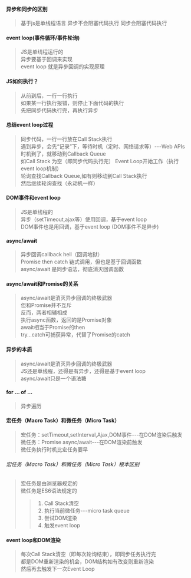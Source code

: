 #### 异步和同步的区别
> 基于js是单线程语言
> 异步不会阻塞代码执行
> 同步会阻塞代码执行

#### event loop(事件循环/事件轮询)
> JS是单线程运行的  
> 异步要基于回调来实现  
> event loop 就是异步回调的实现原理  

#### JS如何执行？ 
> 从前到后，一行一行执行  
> 如果某一行执行报错，则停止下面代码的执行  
> 先把同步代码执行完，再执行异步  

#### 总结event loop过程
> 同步代码，一行一行放在Call Stack执行  
> 遇到异步，会先“记录”下，等待时机（定时、网络请求等）---Web APIs  
> 时机到了，就移动到Callback Queue  
> 如Call Stack 为空（即同步代码执行完） Event Loop开始工作（执行event loop机制）  
> 轮询查找Callback Queue,如有则移动到Call Stack执行  
> 然后继续轮询查找（永动机一样）  

#### DOM事件和event loop
> JS是单线程的   
> 异步（setTimeout,ajax等）使用回调，基于event loop  
> DOM事件也是用回调，基于event loop   (DOM事件不是异步)  

#### async/await
> 异步回调callback hell（回调地狱）  
> Promise then catch 链式调用，但也是基于回调函数    
> async/await 是同步语法，彻底消灭回调函数  

#### async/await和Promise的关系
> async/await是消灭异步回调的终极武器  
> 但和Promise并不互斥  
> 反而，两者相辅相成  
> 执行async函数，返回的是Promise对象  
> await相当于Promise的then  
> try...catch可捕获异常，代替了Promise的catch  

#### 异步的本质  
> async/await是消灭异步回调的终极武器  
> JS还是单线程，还得是有异步，还得是基于event loop  
> async/await只是一个语法糖  

#### for ... of ...
> 异步遍历  

#### 宏任务（Macro Task）和微任务（Micro Task）
> 宏任务：setTimeout,setInterval,Ajax,DOM事件---在DOM渲染后触发  
> 微任务：Promise async/await---在DOM渲染前触发  
> 微任务执行时机比宏任务要早  
###### 宏任务（Macro Task）和微任务（Micro Task）根本区别
> 宏任务是由浏览器规定的  
> 微任务是ES6语法规定的  
>> 1. Call Stack清空   
>> 2. 执行当前微任务---micro task queue  
>> 3. 尝试DOM渲染  
>> 4. 触发event loop  

#### event loop和DOM渲染
> 每次Call Stack清空（即每次轮询结束），即同步任务执行完  
> 都是DOM重新渲染的机会，DOM结构如有改变则重新渲染  
> 然后再去触发下一次Event Loop  
